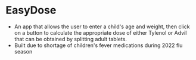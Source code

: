 # EasyDose

- An app that allows the user to enter a child's age and weight, then click on a button to calculate the appropriate dose of either Tylenol or Advil that can be obtained by splitting adult tablets.
- Built due to shortage of children's fever medications during 2022 flu season
